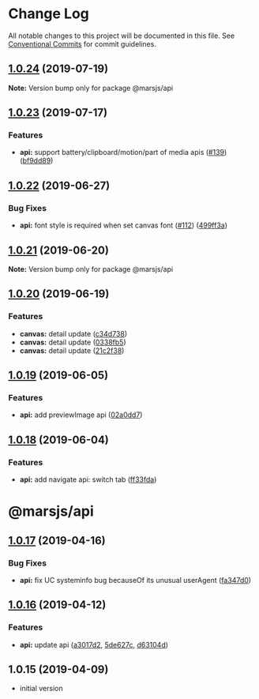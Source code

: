 # Change Log

All notable changes to this project will be documented in this file.
See [Conventional Commits](https://conventionalcommits.org) for commit guidelines.

## [1.0.24](https://github.com/max-team/Mars/compare/@marsjs/api@1.0.23...@marsjs/api@1.0.24) (2019-07-19)

**Note:** Version bump only for package @marsjs/api





## [1.0.23](https://github.com/max-team/Mars/compare/@marsjs/api@1.0.22...@marsjs/api@1.0.23) (2019-07-17)


### Features

* **api:** support battery/clipboard/motion/part of media apis ([#139](https://github.com/max-team/Mars/issues/139)) ([bf9dd89](https://github.com/max-team/Mars/commit/bf9dd89))





## [1.0.22](https://github.com/max-team/Mars/compare/@marsjs/api@1.0.21...@marsjs/api@1.0.22) (2019-06-27)


### Bug Fixes

* **api:** font style is required when set canvas font ([#112](https://github.com/max-team/Mars/issues/112)) ([499ff3a](https://github.com/max-team/Mars/commit/499ff3a))





## [1.0.21](https://github.com/max-team/Mars/compare/@marsjs/api@1.0.20...@marsjs/api@1.0.21) (2019-06-20)

**Note:** Version bump only for package @marsjs/api





## [1.0.20](https://github.com/max-team/Mars/compare/@marsjs/api@1.0.19...@marsjs/api@1.0.20) (2019-06-19)


### Features

* **canvas:** detail update ([c34d738](https://github.com/max-team/Mars/commit/c34d738))
* **canvas:** detail update ([0338fb5](https://github.com/max-team/Mars/commit/0338fb5))
* **canvas:** detail update ([21c2f38](https://github.com/max-team/Mars/commit/21c2f38))





## [1.0.19](https://github.com/max-team/Mars/compare/@marsjs/api@1.0.18...@marsjs/api@1.0.19) (2019-06-05)


### Features

* **api:** add previewImage api ([02a0dd7](https://github.com/max-team/Mars/commit/02a0dd7))





## [1.0.18](https://github.com/max-team/Mars/compare/@marsjs/api@1.0.17...@marsjs/api@1.0.18) (2019-06-04)


### Features

* **api:** add navigate api: switch tab ([ff33fda](https://github.com/max-team/Mars/commit/ff33fda))





# @marsjs/api

## [1.0.17](https://github.com/max-team/Mars/compare/@marsjs/api@1.0.16...@marsjs/api@1.0.17) (2019-04-16)


### Bug Fixes

* **api:** fix UC systeminfo bug becauseOf its unusual userAgent ([fa347d0](https://github.com/max-team/Mars/commit/fa347d0))



## [1.0.16](https://github.com/max-team/Mars/compare/@marsjs/api@1.0.16...@marsjs/api@1.0.16) (2019-04-12)


### Features

* **api:** update api ([a3017d2](https://github.com/max-team/Mars/commit/a3017d2), [5de627c](https://github.com/max-team/Mars/commit/5de627c), [d63104d](https://github.com/max-team/Mars/commit/d63104d))

## 1.0.15 (2019-04-09)

- initial version
